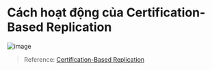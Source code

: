 # Cách hoạt động của Certification-Based Replication

![image](https://user-images.githubusercontent.com/54473576/234502213-b59ecd44-9948-4680-beba-0d5c6e0b02a0.png)



>Reference:
> [Certification-Based Replication](https://galeracluster.com/library/documentation/certification-based-replication.html)